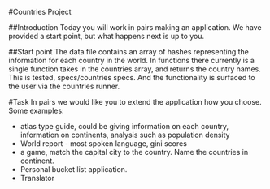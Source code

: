 #Countries Project

##Introduction
Today you will work in pairs making an application.
We have provided a start point,  but what happens next is up to you.

##Start point
The data file contains an array of hashes representing the information for each country in the world.
In functions there currently is a single function takes in the countries array, and returns the country names.  This is tested, specs/countries specs.  And the functionality is surfaced to the user via the countries runner.

#Task
In pairs we would like you to extend the application how you choose. Some examples:
  - atlas type guide, could be giving information on each country, information on continents,
    analysis such as population density
  - World report - most spoken language, gini scores
  - a game, match the capital city to the country. Name the countries in continent.
  - Personal bucket list application.
  - Translator
